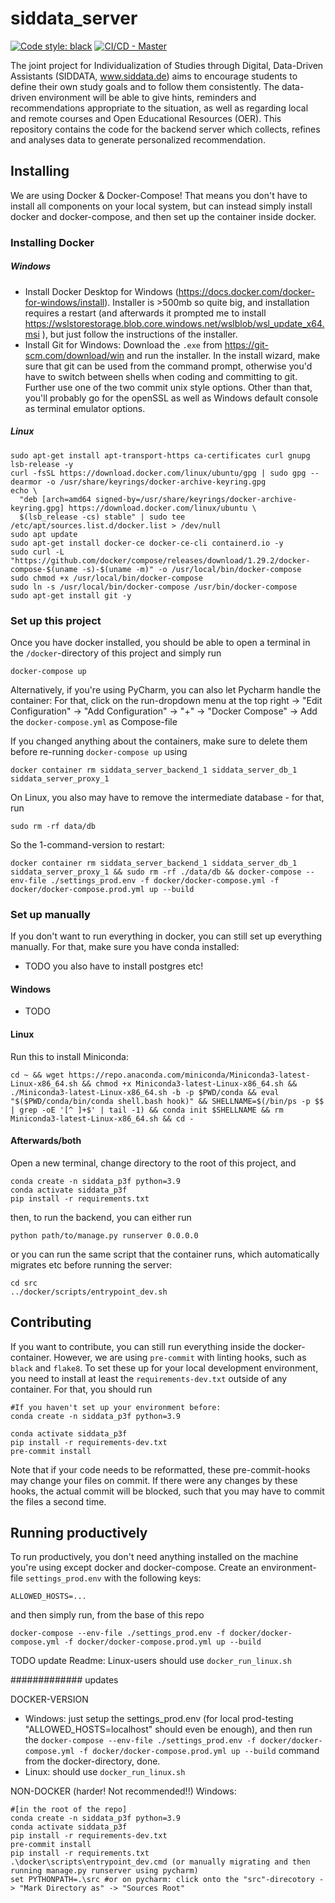 # siddata_server

[![Code style: black](https://img.shields.io/badge/code%20style-black-000000.svg)](https://github.com/psf/black)
[![CI/CD - Master](https://github.com/virtUOS/siddata_server/actions/workflows/test_docker_publish.yml/badge.svg?branch=master)](https://github.com/virtUOS/siddata_server/actions/workflows/test_docker_publish.yml)


The joint project for Individualization of Studies through Digital, Data-Driven Assistants (SIDDATA, www.siddata.de) aims to encourage students  to define their own study goals and to follow them consistently. The data-driven environment will be able to give hints, reminders and recommendations appropriate to the situation, as well as regarding local and remote courses and Open Educational Resources (OER).  This repository contains the code for the backend server which collects, refines and analyses data to generate personalized recommendation.


## Installing

We are using Docker & Docker-Compose! That means you don't have to install all components on your local system, but can instead simply install docker and docker-compose, and then set up the container inside docker.

### Installing Docker

##### Windows
* Install Docker Desktop for Windows (https://docs.docker.com/docker-for-windows/install). Installer is >500mb so
  quite big, and installation requires a restart (and afterwards it prompted me to install https://wslstorestorage.blob.core.windows.net/wslblob/wsl_update_x64.msi ), but just follow the instructions of the installer.
* Install Git for Windows: Download the `.exe` from https://git-scm.com/download/win and run the installer. In the install wizard, make sure that git can be used from the command prompt, otherwise you'd have to switch between shells when coding and committing to git. Further use one of the two commit unix style options. Other than that, you'll probably go for the openSSL as well as Windows default console as terminal emulator options.

##### Linux
```
sudo apt-get install apt-transport-https ca-certificates curl gnupg lsb-release -y
curl -fsSL https://download.docker.com/linux/ubuntu/gpg | sudo gpg --dearmor -o /usr/share/keyrings/docker-archive-keyring.gpg
echo \
  "deb [arch=amd64 signed-by=/usr/share/keyrings/docker-archive-keyring.gpg] https://download.docker.com/linux/ubuntu \
  $(lsb_release -cs) stable" | sudo tee /etc/apt/sources.list.d/docker.list > /dev/null
sudo apt update
sudo apt-get install docker-ce docker-ce-cli containerd.io -y
sudo curl -L "https://github.com/docker/compose/releases/download/1.29.2/docker-compose-$(uname -s)-$(uname -m)" -o /usr/local/bin/docker-compose
sudo chmod +x /usr/local/bin/docker-compose
sudo ln -s /usr/local/bin/docker-compose /usr/bin/docker-compose
sudo apt-get install git -y
```

### Set up this project

Once you have docker installed, you should be able to open a terminal in the `/docker`-directory of this project and simply run
```
docker-compose up
```

Alternatively, if you're using PyCharm, you can also let Pycharm handle the container: For that, click on the run-dropdown menu at the top right -> "Edit Configuration" -> "Add Configuration" -> "+" -> "Docker Compose" -> Add the `docker-compose.yml` as Compose-file

If you changed anything about the containers, make sure to delete them before re-running `docker-compose up` using
```
docker container rm siddata_server_backend_1 siddata_server_db_1 siddata_server_proxy_1
```
On Linux, you also may have to remove the intermediate database - for that, run
```
sudo rm -rf data/db
```
So the 1-command-version to restart:
```
docker container rm siddata_server_backend_1 siddata_server_db_1 siddata_server_proxy_1 && sudo rm -rf ./data/db && docker-compose --env-file ./settings_prod.env -f docker/docker-compose.yml -f docker/docker-compose.prod.yml up --build
```

### Set up manually

If you don't want to run everything in docker, you can still set up everything manually. For that, make sure you have conda installed:

* TODO you also have to install postgres etc!

#### Windows

* TODO

#### Linux

Run this to install Miniconda:
```
cd ~ && wget https://repo.anaconda.com/miniconda/Miniconda3-latest-Linux-x86_64.sh && chmod +x Miniconda3-latest-Linux-x86_64.sh && ./Miniconda3-latest-Linux-x86_64.sh -b -p $PWD/conda && eval "$($PWD/conda/bin/conda shell.bash hook)" && SHELLNAME=$(/bin/ps -p $$ | grep -oE '[^ ]+$' | tail -1) && conda init $SHELLNAME && rm Miniconda3-latest-Linux-x86_64.sh && cd -
```

#### Afterwards/both

Open a new terminal, change directory to the root of this project, and
```
conda create -n siddata_p3f python=3.9
conda activate siddata_p3f
pip install -r requirements.txt
```
then, to run the backend, you can either run
```
python path/to/manage.py runserver 0.0.0.0
```

or you can run the same script that the container runs, which automatically migrates etc before running the server:
```
cd src
../docker/scripts/entrypoint_dev.sh
```

## Contributing

If you want to contribute, you can still run everything inside the docker-container. However, we are using `pre-commit` with linting hooks, such as `black` and `flake8`. To set these up for your local development environment, you need to install at least the `requirements-dev.txt` outside of any container. For that, you should run

```
#If you haven't set up your environment before:
conda create -n siddata_p3f python=3.9
```
```
conda activate siddata_p3f
pip install -r requirements-dev.txt
pre-commit install
```
Note that if your code needs to be reformatted, these pre-commit-hooks may change your files on commit. If there
were any changes by these hooks, the actual commit will be blocked, such that you may have to commit the files a
second time.


## Running productively

To run productively, you don't need anything installed on the machine you're using except docker and docker-compose. Create an environment-file `settings_prod.env` with the following keys:
```
ALLOWED_HOSTS=...
```

and then simply run, from the base of this repo
```
docker-compose --env-file ./settings_prod.env -f docker/docker-compose.yml -f docker/docker-compose.prod.yml up --build
```

TODO update Readme: Linux-users should use `docker_run_linux.sh`




############# updates

DOCKER-VERSION
* Windows: just setup the settings_prod.env (for local prod-testing "ALLOWED_HOSTS=localhost" should even be enough), and then run the `docker-compose --env-file ./settings_prod.env -f docker/docker-compose.yml -f docker/docker-compose.prod.yml up --build` command from the docker-directory, done.
* Linux: should use `docker_run_linux.sh`

NON-DOCKER (harder! Not recommended!!)
Windows:
```
#[in the root of the repo]
conda create -n siddata_p3f python=3.9
conda activate siddata_p3f
pip install -r requirements-dev.txt
pre-commit install
pip install -r requirements.txt
.\docker\scripts\entrypoint_dev.cmd (or manually migrating and then running manage.py runserver using pycharm)
set PYTHONPATH=.\src #or on pycharm: click onto the "src"-direcotory -> "Mark Directory as" -> "Sources Root"
```
